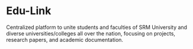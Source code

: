 # Edu-Link
 Centralized platform to unite students and faculties of SRM University and diverse universities/colleges all over the nation, focusing on projects, research papers, and academic documentation.
